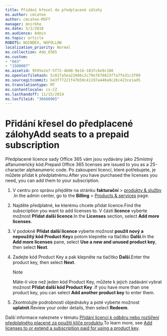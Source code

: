 ```yaml
---
title: Přidání křesel do předplacené zálohy
ms.author: cmcatee
author: cmcatee-MSFT
manager: mnirkhe
ms.date: 5/2/2018
ms.audience: Admin
ms.topic: article
ROBOTS: NOINDEX, NOFOLLOW
localization_priority: Normal
ms.collection: Adm_O365
ms.custom:
- "663"
- "1500007"
ms.assetid: 9595e2e7-5f72-4b08-9e16-183fc6e9c108
ms.openlocfilehash: 5c01fa5ea22686c2c79e7678823ffa7fe31c3f89
ms.sourcegitcommit: b43f77221f47b50c41197a448a9c26c423ce1ad5
ms.translationtype: MT
ms.contentlocale: cs-CZ
ms.lasthandoff: 11/15/2019
ms.locfileid: "36660965"
---
```

# <a name="add-seats-to-a-prepaid-subscription"></a><span data-ttu-id="25ace-102">Přidání křesel do předplacené zálohy</span><span class="sxs-lookup"><span data-stu-id="25ace-102">Add seats to a prepaid subscription</span></span>

<span data-ttu-id="25ace-103">Předplacené licence sady Office 365 vám jsou vydávány jako 25místný alfanumerický kód.</span><span class="sxs-lookup"><span data-stu-id="25ace-103">Prepaid Office 365 licenses are issued to you as a 25-character alphanumeric code.</span></span> <span data-ttu-id="25ace-104">Po zakoupení licencí, které potřebujete, je můžete přidat k předplatnému.</span><span class="sxs-lookup"><span data-stu-id="25ace-104">After you have purchased the licenses you need, you can add them to your subscription.</span></span> 

1. <span data-ttu-id="25ace-105">V centru pro správu přejděte na stránku **fakturační** > [produkty & služby](https://go.microsoft.com/fwlink/p/?linkid=842054) .</span><span class="sxs-lookup"><span data-stu-id="25ace-105">In the admin center, go to the **Billing** > [Products & services](https://go.microsoft.com/fwlink/p/?linkid=842054) page.</span></span>

2. <span data-ttu-id="25ace-106">Najděte předplatné, ke kterému chcete přidat licence.</span><span class="sxs-lookup"><span data-stu-id="25ace-106">Find the subscription you want to add licenses to.</span></span> <span data-ttu-id="25ace-107">V části **licence** vyberte možnost **Přidat další licence**.</span><span class="sxs-lookup"><span data-stu-id="25ace-107">In the **Licenses** section, select **Add more licenses**.</span></span>

3. <span data-ttu-id="25ace-108">V podokně **Přidat další licence** vyberte možnost **použít nový a nepoužitý kód Product Key**a potom klepněte na tlačítko **Další**.</span><span class="sxs-lookup"><span data-stu-id="25ace-108">In the **Add more licenses** pane, select **Use a new and unused product key**, then select **Next**.</span></span>

4. <span data-ttu-id="25ace-109">Zadejte kód Product Key a pak klepněte na tlačítko **Další**.</span><span class="sxs-lookup"><span data-stu-id="25ace-109">Enter the product key, then select **Next**.</span></span>

    > [!NOTE]
    > <span data-ttu-id="25ace-110">Máte-li více než jeden kód Product Key, můžete k jejich zadávání vybrat možnost **Přidat další kód Product Key** .</span><span class="sxs-lookup"><span data-stu-id="25ace-110">If you have more than one product key, you can select **Add another product key** to enter them.</span></span>

5. <span data-ttu-id="25ace-111">Zkontrolujte podrobnosti objednávky a poté vyberte možnost **uplatnit**.</span><span class="sxs-lookup"><span data-stu-id="25ace-111">Review your order details, then select **Redeem**.</span></span>

<span data-ttu-id="25ace-112">Další informace naleznete v tématu [Přidání licencí k odběru nebo rozšíření předplatného placené za použití klíče produktu](https://docs.microsoft.com/office365/admin/misc/add-licenses-using-product-key).</span><span class="sxs-lookup"><span data-stu-id="25ace-112">To learn more, see [Add licenses to or extend a subscription paid for using a product key](https://docs.microsoft.com/office365/admin/misc/add-licenses-using-product-key).</span></span>